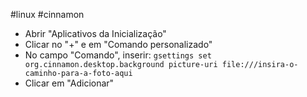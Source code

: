 #linux #cinnamon

- Abrir "Aplicativos da Inicialização"
- Clicar no "+" e em "Comando personalizado"
- No campo "Comando", inserir: `gsettings set org.cinnamon.desktop.background picture-uri file:///insira-o-caminho-para-a-foto-aqui`
- Clicar em "Adicionar"
